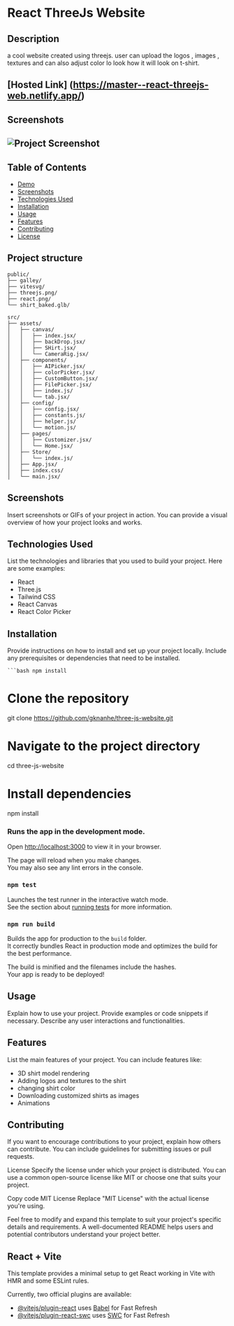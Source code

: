 # React ThreeJs Website

## Description

a cool website created using threejs. user can upload the logos , images , textures and can also adjust color lo look how it will look on t-shirt. 

## [Hosted Link] (https://master--react-threejs-web.netlify.app/)
## Screenshots 

## ![Project Screenshot](https://drive.google.com/uc?export=view&id=18WHDqFnx2lgl4EMMZmy0XTlvkpeKJzWC)



## Table of Contents

- [Demo](#demo)
- [Screenshots](#screenshots)
- [Technologies Used](#technologies-used)
- [Installation](#installation)
- [Usage](#usage)
- [Features](#features)
- [Contributing](#contributing)
- [License](#license)



## Project structure

    public/
    ├── galley/
    ├── vitesvg/
    ├── threejs.png/
    ├── react.png/
    └── shirt_baked.glb/
    
    src/
    ├── assets/
    │   ├── canvas/
    │   │   ├── index.jsx/
    │   │   ├── backDrop.jsx/
    │   │   ├── SHirt.jsx/
    │   │   └── CameraRig.jsx/
    │   ├── components/
    │   │   ├── AIPicker.jsx/
    │   │   ├── colorPicker.jsx/
    │   │   ├── CustomButton.jsx/
    │   │   ├── FilePicker.jsx/
    │   │   ├── index.js/
    │   │   └── tab.jsx/
    │   ├── config/
    │   │   ├── config.jsx/
    │   │   ├── constants.js/
    │   │   ├── helper.js/
    │   │   └── motion.js/
    │   ├── pages/
    │   │   ├── Customizer.jsx/
    │   │   └── Home.jsx/
    │   ├── Store/
    │   │   └── index.js/
    │   ├── App.jsx/
    │   ├── index.css/
    │   └── main.jsx/




## Screenshots

Insert screenshots or GIFs of your project in action. You can provide a visual overview of how your project looks and works.

## Technologies Used

List the technologies and libraries that you used to build your project. Here are some examples:

- React
- Three.js
- Tailwind CSS
- React Canvas
- React Color Picker

## Installation

Provide instructions on how to install and set up your project locally. Include any prerequisites or dependencies that need to be installed.

    ```bash npm install


# Clone the repository
git clone https://github.com/gknanhe/three-js-website.git

# Navigate to the project directory
cd three-js-website

# Install dependencies
npm install


### Runs the app in the development mode.
Open [http://localhost:3000](http://localhost:3000) to view it in your browser.

The page will reload when you make changes.\
You may also see any lint errors in the console.

### `npm test`

Launches the test runner in the interactive watch mode.\
See the section about [running tests](https://facebook.github.io/create-react-app/docs/running-tests) for more information.

### `npm run build`

Builds the app for production to the `build` folder.\
It correctly bundles React in production mode and optimizes the build for the best performance.

The build is minified and the filenames include the hashes.\
Your app is ready to be deployed!

## Usage
Explain how to use your project. Provide examples or code snippets if necessary. Describe any user interactions and functionalities.

## Features
List the main features of your project. You can include features like:

- 3D shirt model rendering
- Adding logos and textures to the shirt
- changing shirt color
- Downloading customized shirts as images
- Animations

## Contributing
If you want to encourage contributions to your project, explain how others can contribute. You can include guidelines for submitting issues or pull requests.

License
Specify the license under which your project is distributed. You can use a common open-source license like MIT or choose one that suits your project.

Copy code
MIT License
Replace "MIT License" with the actual license you're using.

Feel free to modify and expand this template to suit your project's specific details and requirements. A well-documented README helps users and potential contributors understand your project better.






































## React + Vite

This template provides a minimal setup to get React working in Vite with HMR and some ESLint rules.

Currently, two official plugins are available:

- [@vitejs/plugin-react](https://github.com/vitejs/vite-plugin-react/blob/main/packages/plugin-react/README.md) uses [Babel](https://babeljs.io/) for Fast Refresh
- [@vitejs/plugin-react-swc](https://github.com/vitejs/vite-plugin-react-swc) uses [SWC](https://swc.rs/) for Fast Refresh
